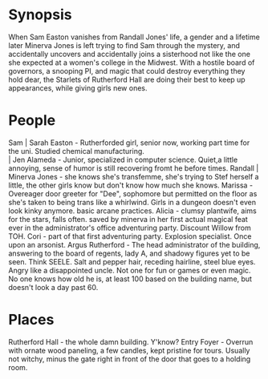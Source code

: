 # Synopsis

When Sam Easton vanishes from Randall Jones' life, a gender and a lifetime later Minerva Jones is left trying to find Sam through the mystery, and accidentally uncovers and accidentally joins a sisterhood not like the one she expected at a women's college in the Midwest.  With a hostile board of governors, a snooping PI, and magic that could destroy everything they hold dear, the Starlets of Rutherford Hall are doing their best to keep up appearances, while giving girls new ones.

# People

Sam | Sarah Easton - Rutherforded girl, senior now, working part time for the uni.  Studied chemical manufacturing.  
    | Jen Alameda - Junior, specialized in computer science. Quiet,a little annoying, sense of humor is still recovering fromt he before times.
Randall    | Minerva Jones - she knows she's transfemme, she's trying to Stef herself a little, the other girls know but don't know how much she knows.
Marissa - Overeager door greeter for "Dee", sophomore but permitted on the floor as she's taken to being trans like a whirlwind.  Girls in a dungeon doesn't even look kinky anymore.  basic arcane practices.
Alicia - clumsy plantwife, aims for the stars, falls often.  saved by minerva in her first actual magical feat ever in the administrator's office adventuring party.
    Discount Willow from TOH.
Cori - part of that first adventuring party.  Explosion specialist.  Once upon an arsonist.
Argus Rutherford - The head administrator of the building, answering to the board of regents, lady A, and shadowy figures yet to be seen.  Think SEELE.
    Salt and pepper hair, receding hairline, steel blue eyes.  Angry like a disappointed uncle.  Not one for fun or games or even magic.  No one knows how old he is, at least 100 based on the building name, but doesn't look a day past 60.
# Places

Rutherford Hall - the whole damn building.  Y'know?
Entry Foyer - Overrun with ornate wood paneling, a few candles, kept pristine for tours.  Usually not witchy, minus the gate right in front of the door that goes to a holding room.

